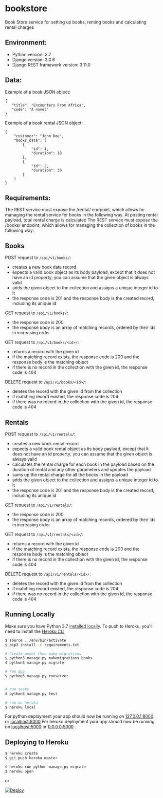 # bookstore
Book Store service for setting up books, renting books and calculating rental charges
## Environment:
- Python version: 3.7
- Django version: 3.0.6
- Django REST framework version: 3.11.0


## Data:
Example of a book JSON object:
```
{
   "title": "Encounters From Africa",
   "code": "A novel"
}
```

Example of a book rental JSON object:
```
{
    "customer": "John Doe",
    "books_data": [
        {
            "id": 1,
            "duration": 10
        },
        {
            "id": 2,
            "duration": 30
        }
    ]
}
```

## Requirements:
The REST service must expose the /rental/ endpoint, which allows for managing the rental service for books in the following way. At posting rental payload, total rental charge is calculated
The REST service must expose the /books/ endpoint, which allows for managing the collection of books in the following way: 

## Books
POST request to `/api/v1/books/`:
- creates a new book data record
- expects a valid book object as its body payload, except that it does not have an id property; you can assume that the given object is always valid
- adds the given object to the collection and assigns a unique integer id to it
- the response code is 201 and the response body is the created record, including its unique id

GET request to `/api/v1/books/`:
- the response code is 200
- the response body is an array of matching records, ordered by their ids in increasing order

GET request to `/api/v1/books/<id>/`:
- returns a record with the given id
- if the matching record exists, the response code is 200 and the response body is the matching object
- if there is no record in the collection with the given id, the response code is 404

DELETE request to `/api/v1/books/<id>/`:
- deletes the record with the given id from the collection
- if matching record existed, the response code is 204
- if there was no record in the collection with the given id, the response code is 404


## Rentals
POST request to `/api/v1/rentals/`:
- creates a new book rental record
- expects a valid book rental object as its body payload, except that it does not have an id property; you can assume that the given object is always valid
- calculates the rental charge for each book in the payload based on the duration of rental and any other parameters and updates the payload
- sums up the rental charge for all the books in the payload
- adds the given object to the collection and assigns a unique integer id to it
- the response code is 201 and the response body is the created record, including its unique id

GET request to `/api/v1/rentals/`:
- the response code is 200
- the response body is an array of matching records, ordered by their ids in increasing order

GET request to `/api/v1/rentals/<id>/`:
- returns a record with the given id
- if the matching record exists, the response code is 200 and the response body is the matching object
- if there is no record in the collection with the given id, the response code is 404

DELETE request to `/api/v1/rentals/<id>/`:
- deletes the record with the given id from the collection
- if matching record existed, the response code is 204
- if there was no record in the collection with the given id, the response code is 404


## Running Locally
Make sure you have Python 3.7 [installed locally](http://install.python-guide.org). To push to Heroku, you'll need to install the [Heroku CLI](https://devcenter.heroku.com/articles/heroku-cli)

```sh
$ source ../env/bin/activate
$ pip3 install -r requirements.txt

# Create model then make migrations
$ python3 manage.py makemigrations books
$ python3 manage.py migrate

# run app
$ python3 manage.py runserver


# run tests
$ python3 manage.py test

# run on heroku
$ heroku local
```
For python deployment your app should now be running on [127.0.0.1:8000](http://127.0.0.1:8000/) or 
[localhost:8000](http://127.0.0.1:8000/) 
For heroku deployment your app should now be running on [localhost:5000](http://localhost:5000/) or [0.0.0.0:5000](http://localhost:5000/) .

## Deploying to Heroku

```sh
$ heroku create
$ git push heroku master

$ heroku run python manage.py migrate
$ heroku open
```
or

[![Deploy](https://www.herokucdn.com/deploy/button.svg)](https://heroku.com/deploy)


